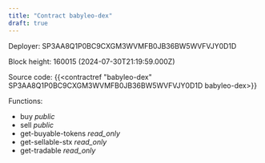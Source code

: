 ```yaml
---
title: "Contract babyleo-dex"
draft: true
---
```

Deployer: SP3AA8Q1P0BC9CXGM3WVMFB0JB36BW5WVFVJY0D1D


 



Block height: 160015 (2024-07-30T21:19:59.000Z)

Source code: {{<contractref "babyleo-dex" SP3AA8Q1P0BC9CXGM3WVMFB0JB36BW5WVFVJY0D1D babyleo-dex>}}

Functions:

* buy _public_
* sell _public_
* get-buyable-tokens _read_only_
* get-sellable-stx _read_only_
* get-tradable _read_only_
